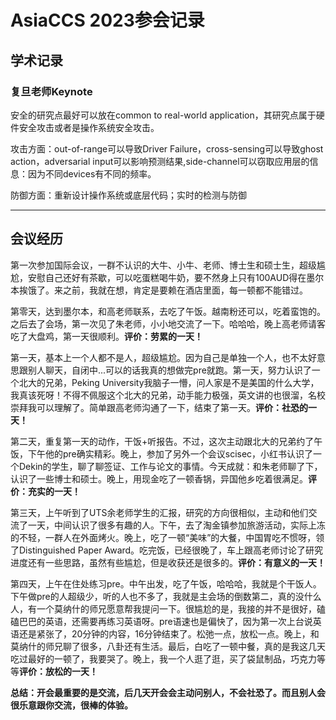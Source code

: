 # AsiaCCS 2023参会记录
## 学术记录
### 复旦老师Keynote
安全的研究点最好可以放在common to real-world application，其研究点属于硬件安全攻击或者是操作系统安全攻击。

攻击方面：out-of-range可以导致Driver Failure，cross-sensing可以导致ghost action，adversarial input可以影响预测结果,side-channel可以窃取应用层的信息：因为不同devices有不同的频率。

防御方面：重新设计操作系统或底层代码；实时的检测与防御

---
## 会议经历
第一次参加国际会议，一群不认识的大牛、小牛、老师、博士生和硕士生，超级尴尬，安慰自己还好有茶歇，可以吃蛋糕喝牛奶，要不然身上只有100AUD得在墨尔本挨饿了。来之前，我就在想，肯定是要赖在酒店里面，每一顿都不能错过。

第零天，达到墨尔本，和高老师联系，去吃了午饭。越南粉还可以，吃着蛮饱的。之后去了会场，第一次见了朱老师，小小地交流了一下。哈哈哈，晚上高老师请客吃了大盘鸡，第一天很顺利。**评价：劳累的一天！**

第一天，基本上一个人都不是人，超级尴尬。因为自己是单独一个人，也不太好意思跟别人聊天，自闭中...可以的话我真的想做完pre就跑。第一天，努力认识了一个北大的兄弟，Peking University我脑子一懵，问人家是不是美国的什么大学，我真该死呀！不得不佩服这个北大的兄弟，动手能力极强，英文讲的也很溜，名校崇拜我可以理解了。简单跟高老师沟通了一下，结束了第一天。**评价：社恐的一天！**

第二天，重复第一天的动作，干饭+听报告。不过，这次主动跟北大的兄弟约了午饭，下午他的pre确实精彩。晚上，参加了另外一个会议scisec，小红书认识了一个Dekin的学生，聊了聊签证、工作与论文的事情。今天成就：和朱老师聊了下，认识了一些博士和硕士。晚上，用现金吃了一顿香锅，异国他乡吃着很满足。**评价：充实的一天！**

第三天，上午听到了UTS余老师学生的汇报，研究的方向很相似，主动和他们交流了一天，中间认识了很多有趣的人。下午，去了淘金镇参加旅游活动，实际上冻的不轻，一群人在外面烤火。晚上，吃了一顿“美味”的大餐，中国胃吃不惯呀，领了Distinguished Paper Award。吃完饭，已经很晚了，车上跟高老师讨论了研究进度还有一些思路，虽然有些尴尬，但是收获还是很多的。**评价：有意义的一天！**

第四天，上午在住处练习pre。中午出发，吃了午饭，哈哈哈，我就是个干饭人。下午做pre的人超级少，听的人也不多了，我就是主会场的倒数第二，真的没什么人，有一个莫纳什的师兄愿意帮我提问一下。很尴尬的是，我接的并不是很好，磕磕巴巴的英语，还需要再练习英语呀。pre语速也是偏快了，因为第一次上台说英语还是紧张了，20分钟的内容，16分钟结束了。松弛一点，放松一点。晚上，和莫纳什的师兄聊了很多，八卦还有生活。最后，白吃了一顿中餐，真的是我这几天吃过最好的一顿了，我要哭了。晚上，我一个人逛了逛，买了袋鼠制品，巧克力等等**评价：放松的一天！**

**总结：开会最重要的是交流，后几天开会会主动问别人，不会社恐了。而且别人会很乐意跟你交流，很棒的体验。**

